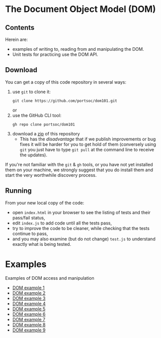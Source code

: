 # The Document Object Model (DOM)

## Contents
Herein are:
  * examples of writing to, reading from and manipulating the DOM.
  * Unit tests for practicing use the DOM API.


## Download

You can get a copy of this code repository in several ways:

1. use `git` to clone it:
   ```shell
   git clone https://github.com/portsoc/dom101.git
   ```
   or
2. use the GitHub CLI tool:
   ```shell
   gh repo clone portsoc/dom101
   ```
3. download a [zip](https://github.com/portsoc/dom101/archive/master.zip) of this repository
   * This has the _disadvantage_ that if we publish improvements or bug fixes it will be harder for you to get hold of them (conversely using `git` you just have to type `git pull` at the command line to receive the updates).

If you're not familiar with the `git` & `gh` tools, or you have not yet installed them on your machine, we strongly suggest that you do install them and start the very worthwhile discovery process.


## Running

From your new local copy of the code:
* open `index.html` in your browser to see the listing of tests and their pass/fail status,
* edit `index.js` to add code until all the tests pass,
* try to improve the code to be cleaner, while checking that the tests continue to pass,
* and you may also examine (but do not change) `test.js` to understand exactly what is being tested.


# Examples
Examples of DOM access and manipulation

* [DOM example 1](https://portsoc.github.io/dom101/examples/dom1)
* [DOM example 2](https://portsoc.github.io/dom101/examples/dom2)
* [DOM example 3](https://portsoc.github.io/dom101/examples/dom3)
* [DOM example 4](https://portsoc.github.io/dom101/examples/dom4)
* [DOM example 5](https://portsoc.github.io/dom101/examples/dom5)
* [DOM example 6](https://portsoc.github.io/dom101/examples/dom6)
* [DOM example 7](https://portsoc.github.io/dom101/examples/dom7)
* [DOM example 8](https://portsoc.github.io/dom101/examples/dom8)
* [DOM example 9](https://portsoc.github.io/dom101/examples/dom9)
